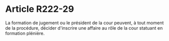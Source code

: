 # Article R222-29

La formation de jugement ou le président de la cour peuvent, à tout moment de la procédure, décider d'inscrire une affaire au rôle de la cour statuant en formation plénière.
